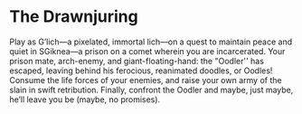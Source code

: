 # The Drawnjuring
Play as G’lich—a pixelated, immortal lich—on a quest to maintain peace and quiet in SGiknea—a prison on a comet wherein you are incarcerated. Your prison mate, arch-enemy, and giant-floating-hand: the "Oodler'' has escaped, leaving behind his ferocious, reanimated doodles, or Oodles! Consume the life forces of your enemies, and raise your own army of the slain in swift retribution. Finally, confront the Oodler and maybe, just maybe, he’ll leave you be (maybe, no promises).
